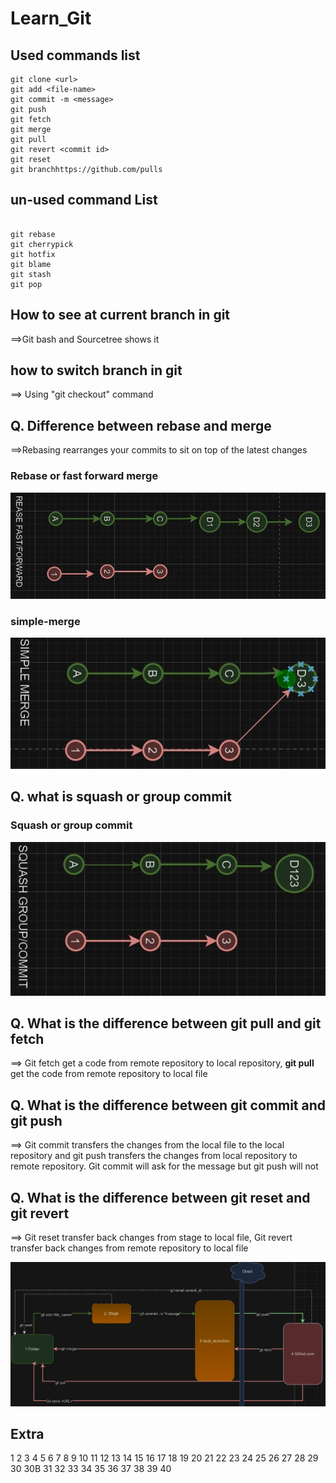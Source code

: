 # Learn_Git

## Used commands list
```
git clone <url>
git add <file-name>
git commit -m <message>
git push
git fetch
git merge
git pull
git revert <commit id>
git reset
git branchhttps://github.com/pulls
```


## un-used command List

```

git rebase
git cherrypick
git hotfix
git blame
git stash
git pop
```


## How to see at current branch in git
==>Git bash and Sourcetree shows it

## how to switch branch in git
==> Using "git checkout" command

## Q. Difference between rebase and merge
==>Rebasing rearranges your commits to sit on top of the latest changes

  ### Rebase or fast forward merge
  ![rebase](rebase-forward-merge.jpg)

  ### simple-merge
  ![rebase](simple-merge.jpg)

## Q. what is squash or group commit
  ### Squash or group commit
  ![rebase](squash-or-group-commit.jpg)


## Q. What is the difference between git pull and git fetch
==> Git fetch get a code from remote repository to local repository, **git pull** get the code from remote repository to local file

## Q. What is the difference between git commit and git push
==> Git commit transfers the changes from the local file to the local repository and git push transfers the changes from local repository to remote repository.
Git commit will ask for the message but git push will not

## Q. What is the difference between git reset and git revert
==> Git reset transfer back changes from stage to local file, Git revert transfer back changes from remote repository to local file

![rebase](git-add-commit-push.jpg)

## Extra

1
2
3
4
5
6
7
8
9
10
11
12
13
14
15
16
17
18
19
20
21
22
23
24
25
26
27
28
29
30
30B
31
32
33
34
35
36
37
38
39
40
